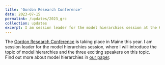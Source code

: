 ```yaml
---
title: 'Gordon Research Conference'
date: 2023-07-15
permalink: /updates/2023_grc
collection: updates
excerpt: I am session leader for the model hierarchies session at the Gordon Research Conference
---
```


The [Gordon Research Conference](https://www.grc.org/radiation-and-climate-conference/2023/) is taking place in Maine this year. I am session leader for the model hierarchies session, where I will introduce the topic of model hierarchies and the three exciting speakers on this topic. Find out more about model hierarchies in [our paper](https://agupubs.onlinelibrary.wiley.com/doi/full/10.1029/2023MS003715).

